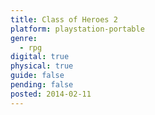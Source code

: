 ```yaml
---
title: Class of Heroes 2
platform: playstation-portable
genre:
  - rpg
digital: true
physical: true
guide: false
pending: false
posted: 2014-02-11
---
```

